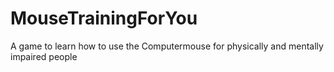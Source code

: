 # MouseTrainingForYou
A game to learn how to use the Computermouse for physically and mentally impaired people
